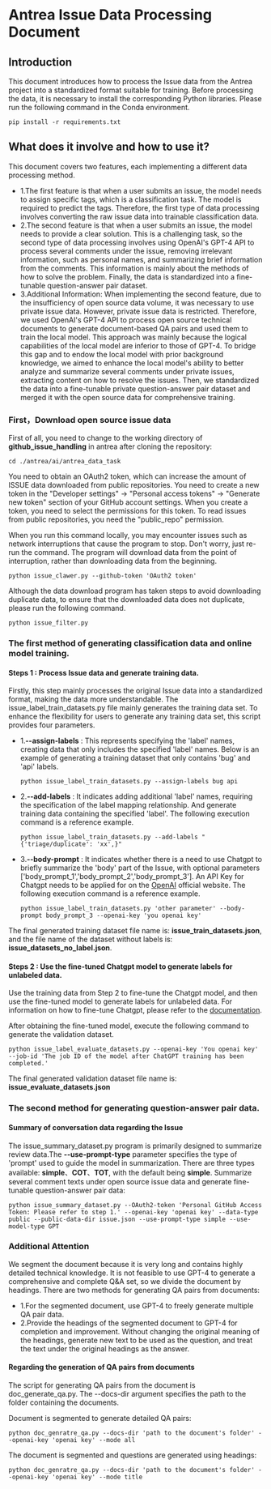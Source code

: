 # Antrea Issue Data Processing Document

## Introduction

This document introduces how to process the Issue data from the Antrea project into a standardized format suitable for
training. Before processing the data, it is necessary to install the corresponding Python libraries. Please run the
following command in the Conda environment.

```plain
pip install -r requirements.txt
```

## What does it involve and how to use it?

This document covers two features, each implementing a different data processing method.

+ 1.The first feature is that when a user submits an issue, the model needs to assign specific tags, which is a
  classification task. The model is required to predict the tags. Therefore, the first type of data processing involves
  converting the raw issue data into trainable classification data.
+ 2.The second feature is that when a user submits an issue, the model needs to provide a clear solution. This is a
  challenging task, so the second type of data processing involves using OpenAI's GPT-4 API to process several comments
  under the issue, removing irrelevant information, such as personal names, and summarizing brief information from the
  comments. This information is mainly about the methods of how to solve the problem. Finally, the data is standardized
  into a fine-tunable question-answer pair dataset.
+ 3.Additional Information: When implementing the second feature, due to the insufficiency of open source data volume,
  it was necessary to use private issue data. However, private issue data is restricted. Therefore, we used OpenAI's
  GPT-4 API to process open source technical documents to generate document-based QA pairs and used them to train the
  local model. This approach was mainly because the logical capabilities of the local model are inferior to those of
  GPT-4. To bridge this gap and to endow the local model with prior background knowledge, we aimed to enhance the local
  model's ability to better analyze and summarize several comments under private issues, extracting content on how to
  resolve the issues. Then, we standardized the data into a fine-tunable private question-answer pair dataset and merged
  it with the open source data for comprehensive training.

### First，Download open source issue data

First of all, you need to change to the working directory of **github_issue_handling** in antrea after cloning the
repository:

```plain
cd ./antrea/ai/antrea_data_task
```

You need to obtain an OAuth2 token, which can increase the amount of ISSUE data downloaded from public repositories. You
need to create a new token in the "Developer settings" -> "Personal access tokens" -> "Generate new token" section of
your GitHub account settings.
When you create a token, you need to select the permissions for this token. To read issues from public repositories, you
need the "public_repo" permission.

When you run this command locally, you may encounter issues such as network interruptions that cause the program to
stop. Don't worry, just re-run the command. The program will download data from the point of interruption, rather than
downloading data from the beginning.

```plain
python issue_clawer.py --github-token 'OAuth2 token'
```

Although the data download program has taken steps to avoid downloading duplicate data, to ensure that the downloaded
data does not duplicate, please run the following command.

```plain
python issue_filter.py
```

### The first method of generating classification data and online model training.

#### Steps 1 : Process Issue data and generate training data.

Firstly, this step mainly processes the original Issue data into a standardized format, making the data more
understandable. The issue_label_train_datasets.py file mainly generates the training data set. To enhance the
flexibility for users to generate any training data set, this script provides four parameters.

+ 1.**--assign-labels** :  This represents specifying the 'label' names, creating data that only includes the
  specified 'label' names.
  Below is an example of generating a training dataset that only contains 'bug' and 'api' labels.
   ```plain
   python issue_label_train_datasets.py --assign-labels bug api
   ```
+ 2.**--add-labels** : It indicates adding additional 'label' names, requiring the specification of the label mapping
  relationship. And generate training data containing the specified 'label'. The following execution command is a
  reference example.
   ```plain
   python issue_label_train_datasets.py --add-labels "{'triage/duplicate': 'xx',}"
   ```
+ 3.**--body-prompt** : It indicates whether there is a need to use Chatgpt to briefly summarize the 'body' part of the
  Issue, with optional parameters ['body_prompt_1','body_prompt_2','body_prompt_3']. An API Key for Chatgpt needs to be
  applied for on the [OpenAI](https://openai.com/) official website. The following execution command is a reference
  example.
   ```plain
   python issue_label_train_datasets.py 'other parameter' --body-prompt body_prompt_3 --openai-key 'you openai key'
   ```

The final generated training dataset file name is: **issue_train_datasets.json**, and the file name of the dataset
without labels is: **issue_datasets_no_label.json**.

#### Steps 2 : Use the fine-tuned Chatgpt model to generate labels for unlabeled data.

Use the training data from Step 2 to fine-tune the Chatgpt model, and then use the fine-tuned model to generate labels
for unlabeled data. For information on how to fine-tune Chatgpt, please refer to
the [documentation](https://github.com/zgy0817/antrea/blob/ai/ai/docs/GPT%20Online%20Model%20Fine-tuning%20Documentation.md).

After obtaining the fine-tuned model, execute the following command to generate the validation dataset.

```plain
python issue_label_evaluate_datasets.py --openai-key 'You openai key' --job-id 'The job ID of the model after ChatGPT training has been completed.'
```

The final generated validation dataset file name is: **issue_evaluate_datasets.json**

### The second method for generating question-answer pair data.

#### Summary of conversation data regarding the Issue

The issue_summary_dataset.py program is primarily designed to summarize review data.The **--use-prompt-type** parameter
specifies the type of 'prompt' used to guide the model in summarization. There are three types available: **simple**、**COT**、**TOT**, with the default being **simple**.
Summarize several comment texts under open source issue data and generate fine-tunable question-answer pair data:

```plain
python issue_summary_dataset.py --OAuth2-token 'Personal GitHub Access Token: Please refer to step 1.' --openai-key 'openai key' --data-type public --public-data-dir issue.json --use-prompt-type simple --use-model-type GPT
```

### Additional Attention

We segment the document because it is very long and contains highly detailed technical knowledge. It is not feasible to
use GPT-4 to generate a comprehensive and complete Q&A set, so we divide the document by headings.
There are two methods for generating QA pairs from documents:

+ 1.For the segmented document, use GPT-4 to freely generate multiple QA pair data.
+ 2.Provide the headings of the segmented document to GPT-4 for completion and improvement. Without changing the
  original meaning of the headings, generate new text to be used as the question, and treat the text under the original
  headings as the answer.

#### Regarding the generation of QA pairs from documents

The script for generating QA pairs from the document is doc_generate_qa.py. The --docs-dir argument specifies the path
to the folder containing the documents.

Document is segmented to generate detailed QA pairs:

```plain
python doc_genratre_qa.py --docs-dir 'path to the document's folder' --openai-key 'openai key' --mode all
```

The document is segmented and questions are generated using headings:

```plain
python doc_genratre_qa.py --docs-dir 'path to the document's folder' --openai-key 'openai key' --mode title
```


